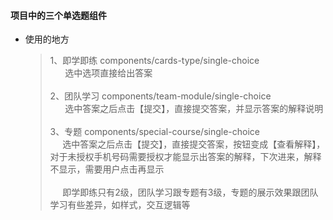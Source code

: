 #### 项目中的三个单选题组件 ####

* 使用的地方
    > 1、即学即练 components/cards-type/single-choice <br/>
         &nbsp;&nbsp;&nbsp;&nbsp;&nbsp;
         选中选项直接给出答案 <br/>
         <br/>
      2、团队学习 components/team-module/single-choice <br/>
         &nbsp;&nbsp;&nbsp;&nbsp;&nbsp;
         选中答案之后点击【提交】，直接提交答案，并显示答案的解释说明<br/>
         <br/>
      3、专题     components/special-course/single-choice <br/>
         &nbsp;&nbsp;&nbsp;&nbsp;&nbsp;选中答案之后点击【提交】，直接提交答案，按钮变成【查看解释】，对于未授权手机号码需要授权才能显示出答案的解释，下次进来，解释不显示，需要用户点击再显示<br/>
               <br/>
         &nbsp;&nbsp;&nbsp;&nbsp;&nbsp;即学即练只有2级，团队学习跟专题有3级，专题的展示效果跟团队学习有些差异，如样式，交互逻辑等
      
    
